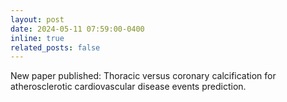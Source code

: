 ```yaml
---
layout: post
date: 2024-05-11 07:59:00-0400
inline: true
related_posts: false
---
```


New paper published: Thoracic versus coronary calcification for atherosclerotic cardiovascular disease events prediction.

